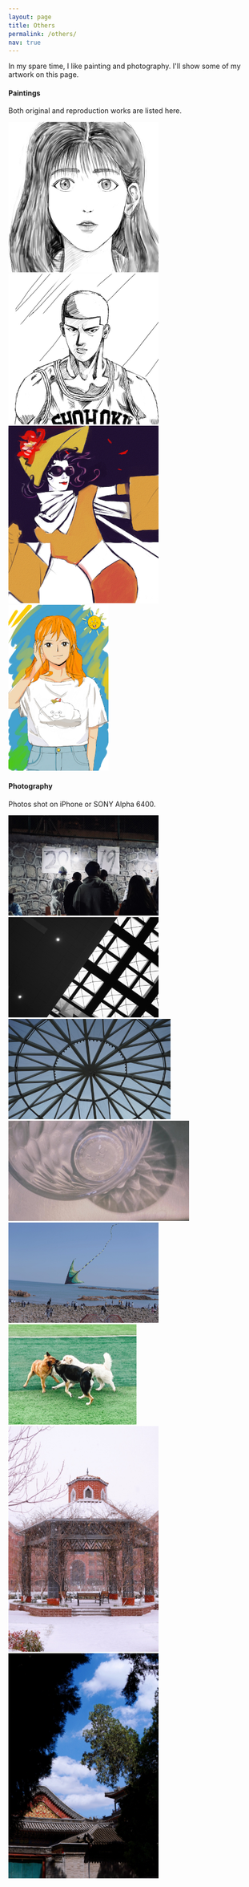 ```yaml
---
layout: page
title: Others
permalink: /others/
nav: true
---
```

In my spare time, I like painting and photography. I'll show some of my artwork on this page.

#### Paintings
Both original and reproduction works are listed here.

<img src="../assets/resized_paintings/Akagi.jpg" width = "300"/>
<img src="../assets/resized_paintings/Hanamichi.jpg" width = "300"/>
<img src="../assets/resized_paintings/Fallout-girl.jpg" width = "300"/>
<br>
<img src="../assets/resized_paintings/Nami.jpg" width = "200"/>

#### Photography
Photos shot on iPhone or SONY Alpha 6400.

<img src="../assets/resized_photography/2019.jpg" height = "200"/>
<img src="../assets/resized_photography/ceiling2.jpg" height = "200"/>
<img src="../assets/resized_photography/ceiling1.jpg" height = "200"/>
<img src="../assets/resized_photography/cup.jpg" height = "200"/>
<img src="../assets/resized_photography/kite.jpg" height = "200"/>
<img src="../assets/resized_photography/dogs.jpg" height = "200"/>
<br>
<img src="../assets/resized_photography/snow.jpg" width = "300"/>
<img src="../assets/resized_photography/light.jpg" width = "300"/>

<!-- #### Talks

- Invited talk: **Recent advance in transfer learning**, at Jiqizhixin. Jun. 2021.
                    [[PDF](http://jd92.wang/assets/files/l15_jiqizhixin.pdf)]  [[Video](https://www.bilibili.com/video/BV1N5411T7Sb)]
- Invited course: **Transfer learning**, at Tsinghua University. Dec. 2019. (THU's
                    advanced machine learning course for EE graduates) [[Class photo](http://jd92.wang/image/img_thu.png)]
- Invited talk: **Transfer learning: challenges and methods**, at Shandong University, Jinan, China. Oct. 2018.
- Invited talk: **Transfer learning methods**, at Shenzhen University & Harbin
                    Institute of Technology. Jun. 2018. [[PDF](http://jd92.wang/assets/files/l14_hit.pdf)] [[Video](http://cs.hrbust.edu.cn/site/newslistread.asp?lid=201862915500727130483)]
- Invited talk: **Domain adaptation in transfer learning**, at Extreme Vision, online. Dec. 14, 2017. [[PDF](http://jd92.wang/assets/files/l12_da.pdf)]  [[Video](http://mp.weixin.qq.com/s?__biz=MzI5MDUyMDIxNA==&mid=2247484940&idx=2&sn=35e64e07fde9a96afbb65dbf40a945eb&chksm=ec1febf5db6862e38d5e02ff3278c61b376932a46c5628c7d9cb1769c572bfd31819c13dd468&mpshare=1&scene=1&srcid=1219JpTNZFiNDCHsTUrUxwqy#rd)]
- Invited course: **Transfer learning**, at Leiphone, online. Nov. 4, 2017.
- Invited course: **On machine learning**, at AI Salon at Shanghai Jiao Tong University, Shanghai, China. Sep. 16, 2017. [[PDF](http://jd92.wang/assets/files/l10_mlsjtu.pdf)] [[Photo](http://jd92.wang/assets/image/20170916.jpg)]
- Invited course: **Feature engineering in machine learning**, at Zhihu Live, online. Mar. 19, 2017. [[PDF]](http://jd92.wang/assets/files/l07_zhihu_fe.pdf) [[Visit Live](https://www.zhihu.com/lives/819543866939174912)] <img src="/assets/img/zhihu_live.png" width="60" height="18" />
- Invited course: **Machine learning starter**, at Zhihu Live, online. Dec. 22. [[PDF](http://jd92.wang/assets/files/l06_zhihu_ml.pdf)] [[Visit Live](https://www.zhihu.com/lives/792423196996546560?utm_campaign=zhihulive&utm_source=zhihucolumn&utm_medium=Livecolumn)] <img src="/assets/img/zhihu_live.png" width="60" height="18" /> -->